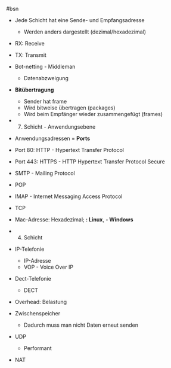 #bsn 
- Jede Schicht hat eine Sende- und Empfangsadresse
	- Werden anders dargestellt (dezimal/hexadezimal)

- RX: Receive
- TX: Transmit

- Bot-netting - Middleman
	- Datenabzweigung

- **Bitübertragung**
	- Sender hat frame
	- Wird bitweise übertragen (packages)
	- Wird beim Empfänger wieder zusammengefügt (frames)

- 7. Schicht - Anwendungsebene
- Anwendungsadressen = **Ports**
- Port 80: HTTP - Hypertext Transfer Protocol
- Port 443: HTTPS - HTTP Hypertext Transfer Protocol Secure
- SMTP - Mailing Protocol
- POP
- IMAP - Internet Messaging Access Protocol
- TCP

- Mac-Adresse: Hexadezimal; **: Linux**, **- Windows**

- 4. Schicht
- IP-Telefonie
	- IP-Adresse
	- VOP - Voice Over IP
- Dect-Telefonie
	- DECT

- Overhead: Belastung

- Zwischenspeicher
	- Dadurch muss man nicht Daten erneut senden

- UDP
	- Performant

- NAT